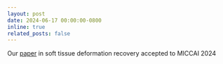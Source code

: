 ```yaml
---
layout: post
date: 2024-06-17 00:00:00-0800
inline: true
related_posts: false
---
```


Our [paper](https://github.com/bmpelab/trans_window_panoramic_impasto) in soft tissue deformation recovery accepted to MICCAI 2024
